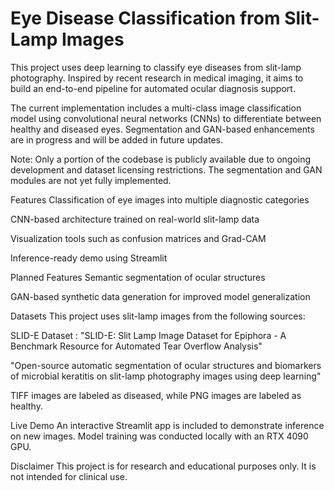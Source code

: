 # Eye Disease Classification from Slit-Lamp Images
This project uses deep learning to classify eye diseases from slit-lamp photography. Inspired by recent research in medical imaging, it aims to build an end-to-end pipeline for automated ocular diagnosis support.

The current implementation includes a multi-class image classification model using convolutional neural networks (CNNs) to differentiate between healthy and diseased eyes. Segmentation and GAN-based enhancements are in progress and will be added in future updates.

Note: Only a portion of the codebase is publicly available due to ongoing development and dataset licensing restrictions. The segmentation and GAN modules are not yet fully implemented.

Features
Classification of eye images into multiple diagnostic categories

CNN-based architecture trained on real-world slit-lamp data

Visualization tools such as confusion matrices and Grad-CAM

Inference-ready demo using Streamlit

Planned Features
Semantic segmentation of ocular structures

GAN-based synthetic data generation for improved model generalization

Datasets
This project uses slit-lamp images from the following sources:

SLID-E Dataset : "SLID-E: Slit Lamp Image Dataset for Epiphora - A Benchmark Resource for Automated Tear Overflow Analysis"

"Open-source automatic segmentation of ocular structures and biomarkers of microbial keratitis on slit-lamp photography images using deep learning"

TIFF images are labeled as diseased, while PNG images are labeled as healthy.

Live Demo
An interactive Streamlit app is included to demonstrate inference on new images. Model training was conducted locally with an RTX 4090 GPU.

Disclaimer
This project is for research and educational purposes only. It is not intended for clinical use.


